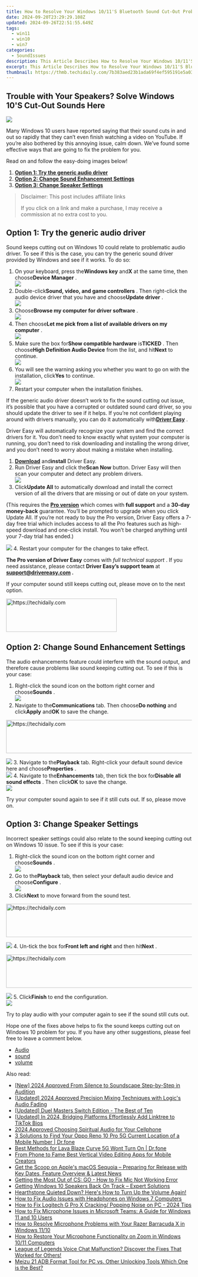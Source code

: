 ```yaml
---
title: How to Resolve Your Windows 10/11'S Bluetooth Sound Cut-Out Problems Easily
date: 2024-09-20T23:29:29.108Z
updated: 2024-09-26T22:51:55.649Z
tags:
  - win11
  - win10
  - win7
categories:
  - SoundIssues
description: This Article Describes How to Resolve Your Windows 10/11'S Bluetooth Sound Cut-Out Problems Easily
excerpt: This Article Describes How to Resolve Your Windows 10/11'S Bluetooth Sound Cut-Out Problems Easily
thumbnail: https://thmb.techidaily.com/7b383aed23b1ada69f4ef595191e5a033238c1b3df9ba6a1aa455dbcac03eedf.jpg
---
```


## Trouble with Your Speakers? Solve Windows 10'S Cut-Out Sounds Here

![](https://images.drivereasy.com/wp-content/uploads/2017/06/img_594a25a314e33.png)

 Many Windows 10 users have reported saying that their sound cuts in and out so rapidly that they can’t even finish watching a video on YouTube. If you’re also bothered by this annoying issue, calm down. We’ve found some effective ways that are going to fix the problem for you.

Read on and follow the easy-doing images below!

1. [**Option 1: Try the generic audio driver**](https://tools.techidaily.com/drivereasy/download/)
2. [**Option 2: Change Sound Enhancement Settings**](https://tools.techidaily.com/drivereasy/download/)
3. [**Option 3: Change Speaker Settings**](https://tools.techidaily.com/drivereasy/download/)

>  Disclaimer: This post includes affiliate links
>
>  If you click on a link and make a purchase, I may receive a commission at no extra cost to you.
>

## Option 1: Try the generic audio driver

 Sound keeps cutting out on Windows 10 could relate to problematic audio driver. To see if this is the case, you can try the generic sound driver provided by Windows and see if it works. To do so:

1. On your keyboard, press the**Windows key** and**X** at the same time, then choose**Device Manager** .  
![](https://www.drivereasy.com/wp-content/uploads/2017/06/img_594a273f85c31.png)
2. Double-click**Sound, video, and game controllers** . Then right-click the audio device driver that you have and choose**Update driver** .  
![](https://www.drivereasy.com/wp-content/uploads/2017/06/img_594a27949ffeb.png)
3. Choose**Browse my computer for driver software** .  
![](https://www.drivereasy.com/wp-content/uploads/2017/06/img_594a28445c675.png)
4. Then choose**Let me pick from a list of available drivers on my computer** .  
![](https://www.drivereasy.com/wp-content/uploads/2017/06/img_594a286f3d5de.png)
5. Make sure the box for**Show compatible hardware** is**TICKED** . Then choose**High Definition Audio Device** from the list, and hit**Next** to continue.  
![](https://www.drivereasy.com/wp-content/uploads/2017/06/img_594a28cccfd3f.png)
6. You will see the warning asking you whether you want to go on with the installation, click**Yes** to continue.  
![](https://www.drivereasy.com/wp-content/uploads/2017/06/img_594a294398588.png)
7. Restart your computer when the installation finishes.

 If the generic audio driver doesn’t work to fix the sound cutting out issue, it’s possible that you have a corrupted or outdated sound card driver, so you should update the driver to see if it helps. If you’re not confident playing around with drivers manually, you can do it automatically with[**Driver Easy**](https://tools.techidaily.com/drivereasy/download/) .

 Driver Easy will automatically recognize your system and find the correct drivers for it. You don’t need to know exactly what system your computer is running, you don’t need to risk downloading and installing the wrong driver, and you don’t need to worry about making a mistake when installing.

1. **[Download](https://tools.techidaily.com/drivereasy/download/)**  and**install** Driver Easy.
2. Run Driver Easy and click the**Scan Now** button. Driver Easy will then scan your computer and detect any problem drivers.  
![](https://www.drivereasy.com/wp-content/uploads/2020/10/6_0_scan-now.jpg)
3. Click**Update All** to automatically download and install the correct version of all the drivers that are missing or out of date on your system.  

 (This requires the **[Pro version](https://tools.techidaily.com/drivereasy/download/)**  which comes with **full support**  and a **30-day money-back**  guarantee. You’ll be prompted to upgrade when you click Update All. If you’re not ready to buy the Pro version, Driver Easy offers a 7-day free trial which includes access to all the Pro features such as high-speed download and one-click install. You won’t be charged anything until your 7-day trial has ended.)  

![](https://www.drivereasy.com/wp-content/uploads/2024/05/Reaktek-audio.jpg)
4. Restart your computer for the changes to take effect.

**The Pro version of Driver Easy** comes with _full technical support_ . If you need assistance, please contact **Driver Easy’s support team** at **[support@drivereasy.com](https://tools.techidaily.com/drivereasy/download/) .**

 If your computer sound still keeps cutting out, please move on to the next option.

<!-- affiliate ads begin -->
<a href="https://aligracehair.sjv.io/c/5597632/2135413/19272" target="_top" id="2135413">
  <img src="//a.impactradius-go.com/display-ad/19272-2135413" border="0" alt="https://techidaily.com" width="300" height="90"/>
</a>
<img height="0" width="0" src="https://aligracehair.sjv.io/i/5597632/2135413/19272" style="position:absolute;visibility:hidden;" border="0" />
<!-- affiliate ads end -->

## Option 2: Change Sound Enhancement Settings

 The audio enhancements feature could interfere with the sound output, and therefore cause problems like sound keeping cutting out. To see if this is your case:

1. Right-click the sound icon on the bottom right corner and choose**Sounds** .  
![](https://www.drivereasy.com/wp-content/uploads/2017/06/img_594a2ac889f4b.png)
2. Navigate to the**Communications** tab. Then choose**Do nothing** and click**Apply** and**OK** to save the change.  

<!-- affiliate ads begin -->
<a href="https://aligracehair.sjv.io/c/5597632/2016134/19272" target="_top" id="2016134">
  <img src="//a.impactradius-go.com/display-ad/19272-2016134" border="0" alt="https://techidaily.com" width="728" height="90"/>
</a>
<img height="0" width="0" src="https://aligracehair.sjv.io/i/5597632/2016134/19272" style="position:absolute;visibility:hidden;" border="0" />
<!-- affiliate ads end -->

![](https://www.drivereasy.com/wp-content/uploads/2017/06/img_594a2b232ba88.png)
3. Navigate to the**Playback** tab. Right-click your default sound device here and choose**Properties** .  
![](https://www.drivereasy.com/wp-content/uploads/2017/06/img_594a2ea142d3d.png)
4. Navigate to the**Enhancements** tab, then tick the box for**Disable all sound effects** . Then click**OK** to save the change.  
![](https://www.drivereasy.com/wp-content/uploads/2017/06/img_594a2f2436ccd.png)

 Try your computer sound again to see if it still cuts out. If so, please move on.

## Option 3: Change Speaker Settings

 Incorrect speaker settings could also relate to the sound keeping cutting out on Windows 10 issue. To see if this is your case:

1. Right-click the sound icon on the bottom right corner and choose**Sounds** .  
![](https://www.drivereasy.com/wp-content/uploads/2017/06/img_594a2ac889f4b.png)
2. Go to the**Playback** tab, then select your default audio device and choose**Configure** .  
![](https://www.drivereasy.com/wp-content/uploads/2017/06/img_594a2fb513a1f.png)
3. Click**Next** to move forward from the sound test.  

<!-- affiliate ads begin -->
<a href="https://unicoeye.pxf.io/c/5597632/2134489/18498" target="_top" id="2134489">
  <img src="//a.impactradius-go.com/display-ad/18498-2134489" border="0" alt="https://techidaily.com" width="728" height="90"/>
</a>
<img height="0" width="0" src="https://unicoeye.pxf.io/i/5597632/2134489/18498" style="position:absolute;visibility:hidden;" border="0" />
<!-- affiliate ads end -->

![](https://www.drivereasy.com/wp-content/uploads/2017/06/img_594a30155c6c0.png)
4. Un-tick the box for**Front left and right** and then hit**Next** .  

<!-- affiliate ads begin -->
<a href="https://ephamedtechinc.pxf.io/c/5597632/2137215/26400" target="_top" id="2137215">
  <img src="//a.impactradius-go.com/display-ad/26400-2137215" border="0" alt="https://techidaily.com" width="728" height="90"/>
</a>
<img height="0" width="0" src="https://ephamedtechinc.pxf.io/i/5597632/2137215/26400" style="position:absolute;visibility:hidden;" border="0" />
<!-- affiliate ads end -->

![](https://www.drivereasy.com/wp-content/uploads/2017/06/img_594a30576b3ae.png)
5. Click**Finish** to end the configuration.  
![](https://www.drivereasy.com/wp-content/uploads/2017/06/img_594a30a107415.png)

 Try to play audio with your computer again to see if the sound still cuts out.

 Hope one of the fixes above helps to fix the sound keeps cutting out on Windows 10 problem for you. If you have any other suggestions, please feel free to leave a comment below.

* [Audio](https://tools.techidaily.com/drivereasy/download/)
* [sound](https://tools.techidaily.com/drivereasy/download/)
* [volume](https://tools.techidaily.com/drivereasy/download/)

<ins class="adsbygoogle"
     style="display:block"
     data-ad-format="autorelaxed"
     data-ad-client="ca-pub-7571918770474297"
     data-ad-slot="1223367746"></ins>

<ins class="adsbygoogle"
     style="display:block"
     data-ad-client="ca-pub-7571918770474297"
     data-ad-slot="8358498916"
     data-ad-format="auto"
     data-full-width-responsive="true"></ins>

<span class="atpl-alsoreadstyle">Also read:</span>
<div><ul>
<li><a href="https://article-tips.techidaily.com/new-2024-approved-from-silence-to-soundscape-step-by-step-in-audition/"><u>[New] 2024 Approved From Silence to Soundscape Step-by-Step in Audition</u></a></li>
<li><a href="https://fox-direct.techidaily.com/updated-2024-approved-precision-mixing-techniques-with-logics-audio-fading/"><u>[Updated] 2024 Approved Precision Mixing Techniques with Logic's Audio Fading</u></a></li>
<li><a href="https://desktop-recording.techidaily.com/updated-duel-masters-switch-edition-the-best-of-ten/"><u>[Updated] Duel Masters Switch Edition - The Best of Ten</u></a></li>
<li><a href="https://fox-hovers.techidaily.com/updated-in-2024-bridging-platforms-effortlessly-add-linktree-to-tiktok-bios/"><u>[Updated] In 2024, Bridging Platforms Effortlessly Add Linktree to TikTok Bios</u></a></li>
<li><a href="https://extra-tips.techidaily.com/2024-approved-choosing-spiritual-audio-for-your-cellphone/"><u>2024 Approved Choosing Spiritual Audio for Your Cellphone</u></a></li>
<li><a href="https://android-location-track.techidaily.com/3-solutions-to-find-your-oppo-reno-10-pro-5g-current-location-of-a-mobile-number-drfone-by-drfone-virtual-android/"><u>3 Solutions to Find Your Oppo Reno 10 Pro 5G Current Location of a Mobile Number | Dr.fone</u></a></li>
<li><a href="https://howto.techidaily.com/best-methods-for-lava-blaze-curve-5g-wont-turn-on-drfone-by-drfone-fix-android-problems-fix-android-problems/"><u>Best Methods for Lava Blaze Curve 5G Wont Turn On | Dr.fone</u></a></li>
<li><a href="https://ai-vdieo-software.techidaily.com/from-phone-to-fame-best-vertical-video-editing-apps-for-mobile-creators/"><u>From Phone to Fame Best Vertical Video Editing Apps for Mobile Creators</u></a></li>
<li><a href="https://techno-recovery.techidaily.com/get-the-scoop-on-apples-macos-sequoia-preparing-for-release-with-key-dates-feature-overview-and-latest-news/"><u>Get the Scoop on Apple's macOS Sequoia – Preparing for Release with Key Dates, Feature Overview & Latest News</u></a></li>
<li><a href="https://sound-issues.techidaily.com/getting-the-most-out-of-cs-go-how-to-fix-mic-not-working-error/"><u>Getting the Most Out of CS: GO - How to Fix Mic Not Working Error</u></a></li>
<li><a href="https://sound-issues.techidaily.com/getting-windows-10-speakers-back-on-track-expert-solutions/"><u>Getting Windows 10 Speakers Back On Track – Expert Solutions</u></a></li>
<li><a href="https://sound-issues.techidaily.com/hearthstone-quieted-down-heres-how-to-turn-up-the-volume-again/"><u>Hearthstone Quieted Down? Here's How to Turn Up the Volume Again!</u></a></li>
<li><a href="https://sound-issues.techidaily.com/how-to-fix-audio-issues-with-headphones-on-windows-7-computers/"><u>How to Fix Audio Issues with Headphones on Windows 7 Computers</u></a></li>
<li><a href="https://sound-issues.techidaily.com/how-to-fix-logitech-g-pro-x-cracking-popping-noise-on-pc-2024-tips/"><u>How to Fix Logitech G Pro X Cracking/ Popping Noise on PC - 2024 Tips</u></a></li>
<li><a href="https://sound-issues.techidaily.com/how-to-fix-microphone-issues-in-microsoft-teams-a-guide-for-windows-11-and-10-users/"><u>How to Fix Microphone Issues in Microsoft Teams: A Guide for Windows 11 and 10 Users</u></a></li>
<li><a href="https://sound-issues.techidaily.com/how-to-resolve-microphone-problems-with-your-razer-barracuda-x-in-windows-1110/"><u>How to Resolve Microphone Problems with Your Razer Barracuda X in Windows 11/10</u></a></li>
<li><a href="https://sound-issues.techidaily.com/how-to-restore-your-microphone-functionality-on-zoom-in-windows-1011-computers/"><u>How to Restore Your Microphone Functionality on Zoom in Windows 10/11 Computers</u></a></li>
<li><a href="https://sound-issues.techidaily.com/league-of-legends-voice-chat-malfunction-discover-the-fixes-that-worked-for-others/"><u>League of Legends Voice Chat Malfunction? Discover the Fixes That Worked for Others!</u></a></li>
<li><a href="https://android-frp.techidaily.com/meizu-21-adb-format-tool-for-pc-vs-other-unlocking-tools-which-one-is-the-best-by-drfone-android/"><u>Meizu 21 ADB Format Tool for PC vs. Other Unlocking Tools Which One is the Best?</u></a></li>
</ul></div>

